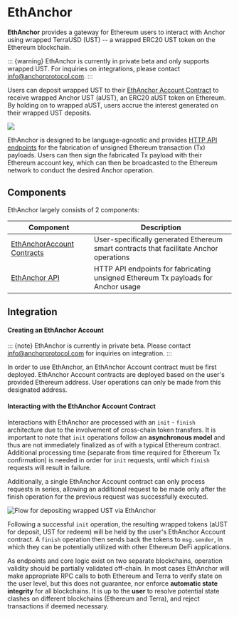 # EthAnchor

**EthAnchor** provides a gateway for Ethereum users to interact with Anchor using wrapped TerraUSD (UST) -- a wrapped ERC20 UST token on the Ethereum blockchain.

::: {warning}
EthAnchor is currently in private beta and only supports wrapped UST. For inquiries on integrations, please contact [info@anchorprotocol.com](mailto:info@anchorprotocol.com).
:::

Users can deposit wrapped UST to their [EthAnchor Account Contract](ethanchor-account-contract.md) to receive wrapped Anchor UST (aUST), an ERC20 aUST token on Ethereum. By holding on to wrapped aUST, users accrue the interest generated on their wrapped UST deposits.

![](../assets/EthAnchor\_Overview.png)

EthAnchor is designed to be language-agnostic and provides [HTTP API endpoints](ethanchor-api/README.md) for the fabrication of unsigned Ethereum transaction (Tx) payloads. Users can then sign the fabricated Tx payload with their Ethereum account key, which can then be broadcasted to the Ethereum network to conduct the desired Anchor operation.

## Components

EthAnchor largely consists of 2 components:

| Component                                                   | Description                                                                            |
| ----------------------------------------------------------- | -------------------------------------------------------------------------------------- |
| [EthAnchorAccount Contracts](ethanchor-account-contract.md) | User-specifically generated Ethereum smart contracts that facilitate Anchor operations |
| [EthAnchor API](ethanchor-api/)                             | HTTP API endpoints for fabricating unsigned Ethereum Tx payloads for Anchor usage      |

## Integration

#### Creating an EthAnchor Account

::: {note}
EthAnchor is currently in private beta. Please contact [info@anchorprotocol.com](mailto:info@anchorprotocol.com) for inquiries on integration.
:::

In order to use EthAnchor, an EthAnchor Account contract must be first deployed. EthAnchor Account contracts are deployed based on the user's provided Ethereum address. User operations can only be made from this designated address.



#### Interacting with the EthAnchor Account Contract

Interactions with EthAnchor are processed with an `init` - `finish` architecture due to the involvement of cross-chain token transfers. It is important to note that `init` operations follow an **asynchronous model** and thus are not immediately finalized as of with a typical Ethereum contract. Additional processing time (separate from time required for Ethereum Tx confirmation) is needed in order for `init` requests, until which `finish` requests will result in failure.

Additionally, a single EthAnchor Account contract can only process requests in series, allowing an additional request to be made only after the finish operation for the previous request was successfully executed.

![Flow for depositing wrapped UST via EthAnchor](../assets/EthAnchor--DepositStable(6).png)

Following a successful `init` operation, the resulting wrapped tokens (aUST for deposit, UST for redeem) will be held by the user's EthAnchor Account contract. A `finish` operation then sends back the tokens to `msg.sender`, in which they can be potentially utilized with other Ethereum DeFi applications.

As endpoints and core logic exist on two separate blockchains, operation validity should be partially validated off-chain. In most cases EthAnchor will make appropriate RPC calls to both Ethereum and Terra to verify state on the user level, but this does not guarantee, nor enforce **automatic state integrity** for all blockchains. It is up to the **user** to resolve potential state clashes on different blockchains (Ethereum and Terra), and reject transactions if deemed necessary.
